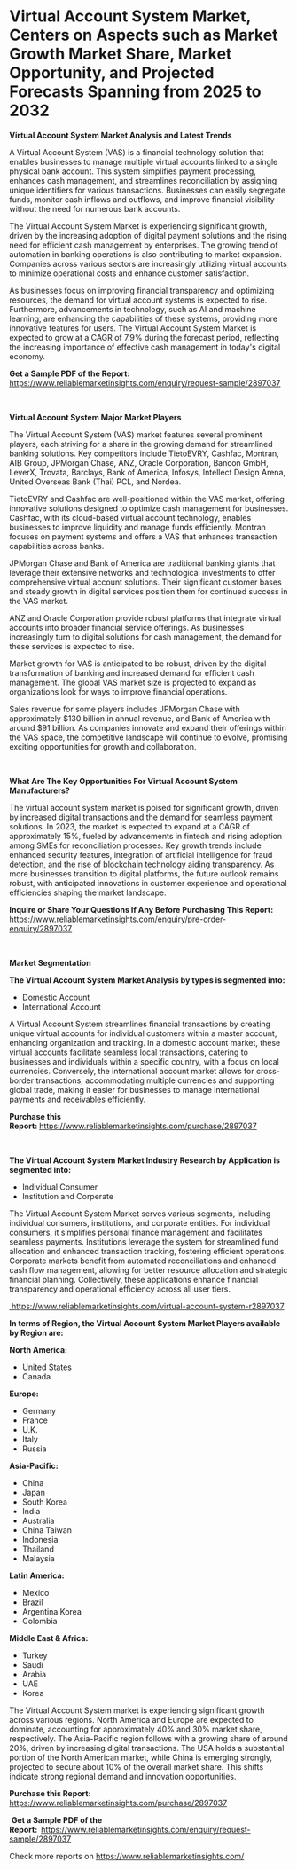 <p><h1>Virtual Account System Market, Centers on Aspects such as Market Growth Market Share, Market Opportunity, and Projected Forecasts Spanning from 2025 to 2032</h1></p><p><strong>Virtual Account System Market Analysis and Latest Trends</strong></p>
<p><p>A Virtual Account System (VAS) is a financial technology solution that enables businesses to manage multiple virtual accounts linked to a single physical bank account. This system simplifies payment processing, enhances cash management, and streamlines reconciliation by assigning unique identifiers for various transactions. Businesses can easily segregate funds, monitor cash inflows and outflows, and improve financial visibility without the need for numerous bank accounts.</p><p>The Virtual Account System Market is experiencing significant growth, driven by the increasing adoption of digital payment solutions and the rising need for efficient cash management by enterprises. The growing trend of automation in banking operations is also contributing to market expansion. Companies across various sectors are increasingly utilizing virtual accounts to minimize operational costs and enhance customer satisfaction.</p><p>As businesses focus on improving financial transparency and optimizing resources, the demand for virtual account systems is expected to rise. Furthermore, advancements in technology, such as AI and machine learning, are enhancing the capabilities of these systems, providing more innovative features for users. The Virtual Account System Market is expected to grow at a CAGR of 7.9% during the forecast period, reflecting the increasing importance of effective cash management in today's digital economy.</p></p>
<p><strong>Get a Sample PDF of the Report:&nbsp;</strong> <a href="https://www.reliablemarketinsights.com/enquiry/request-sample/2897037?utm_campaign=2938&utm_medium=2&utm_source=Github&utm_content=ia&utm_term=15032025&utm_id=virtual-account-system">https://www.reliablemarketinsights.com/enquiry/request-sample/2897037</a></p>
<p>&nbsp;</p>
<p><strong>Virtual Account System Major Market Players</strong></p>
<p><p>The Virtual Account System (VAS) market features several prominent players, each striving for a share in the growing demand for streamlined banking solutions. Key competitors include TietoEVRY, Cashfac, Montran, AIB Group, JPMorgan Chase, ANZ, Oracle Corporation, Bancon GmbH, LeverX, Trovata, Barclays, Bank of America, Infosys, Intellect Design Arena, United Overseas Bank (Thai) PCL, and Nordea.</p><p>TietoEVRY and Cashfac are well-positioned within the VAS market, offering innovative solutions designed to optimize cash management for businesses. Cashfac, with its cloud-based virtual account technology, enables businesses to improve liquidity and manage funds efficiently. Montran focuses on payment systems and offers a VAS that enhances transaction capabilities across banks.</p><p>JPMorgan Chase and Bank of America are traditional banking giants that leverage their extensive networks and technological investments to offer comprehensive virtual account solutions. Their significant customer bases and steady growth in digital services position them for continued success in the VAS market.</p><p>ANZ and Oracle Corporation provide robust platforms that integrate virtual accounts into broader financial service offerings. As businesses increasingly turn to digital solutions for cash management, the demand for these services is expected to rise.</p><p>Market growth for VAS is anticipated to be robust, driven by the digital transformation of banking and increased demand for efficient cash management. The global VAS market size is projected to expand as organizations look for ways to improve financial operations.</p><p>Sales revenue for some players includes JPMorgan Chase with approximately $130 billion in annual revenue, and Bank of America with around $91 billion. As companies innovate and expand their offerings within the VAS space, the competitive landscape will continue to evolve, promising exciting opportunities for growth and collaboration.</p></p>
<p>&nbsp;</p>
<p><strong>What Are The Key Opportunities For Virtual Account System Manufacturers?</strong></p>
<p><p>The virtual account system market is poised for significant growth, driven by increased digital transactions and the demand for seamless payment solutions. In 2023, the market is expected to expand at a CAGR of approximately 15%, fueled by advancements in fintech and rising adoption among SMEs for reconciliation processes. Key growth trends include enhanced security features, integration of artificial intelligence for fraud detection, and the rise of blockchain technology aiding transparency. As more businesses transition to digital platforms, the future outlook remains robust, with anticipated innovations in customer experience and operational efficiencies shaping the market landscape.</p></p>
<p><strong>Inquire or Share Your Questions If Any Before Purchasing This Report:</strong> <a href="https://www.reliablemarketinsights.com/enquiry/pre-order-enquiry/2897037?utm_campaign=2938&utm_medium=2&utm_source=Github&utm_content=ia&utm_term=15032025&utm_id=virtual-account-system">https://www.reliablemarketinsights.com/enquiry/pre-order-enquiry/2897037</a></p>
<p>&nbsp;</p>
<p><strong>Market Segmentation</strong></p>
<p><strong>The Virtual Account System Market Analysis by types is segmented into:</strong></p>
<p><ul><li>Domestic Account</li><li>International Account</li></ul></p>
<p><p>A Virtual Account System streamlines financial transactions by creating unique virtual accounts for individual customers within a master account, enhancing organization and tracking. In a domestic account market, these virtual accounts facilitate seamless local transactions, catering to businesses and individuals within a specific country, with a focus on local currencies. Conversely, the international account market allows for cross-border transactions, accommodating multiple currencies and supporting global trade, making it easier for businesses to manage international payments and receivables efficiently.</p></p>
<p><strong>Purchase this Report:&nbsp;</strong><a href="https://www.reliablemarketinsights.com/purchase/2897037?utm_campaign=2938&utm_medium=2&utm_source=Github&utm_content=ia&utm_term=15032025&utm_id=virtual-account-system">https://www.reliablemarketinsights.com/purchase/2897037</a></p>
<p>&nbsp;</p>
<p><strong>The Virtual Account System Market Industry Research by Application is segmented into:</strong></p>
<p><ul><li>Individual Consumer</li><li>Institution and Corperate</li></ul></p>
<p><p>The Virtual Account System Market serves various segments, including individual consumers, institutions, and corporate entities. For individual consumers, it simplifies personal finance management and facilitates seamless payments. Institutions leverage the system for streamlined fund allocation and enhanced transaction tracking, fostering efficient operations. Corporate markets benefit from automated reconciliations and enhanced cash flow management, allowing for better resource allocation and strategic financial planning. Collectively, these applications enhance financial transparency and operational efficiency across all user tiers.</p></p>
<p><a href="https://www.reliablemarketinsights.com/virtual-account-system-r2897037?utm_campaign=2938&utm_medium=2&utm_source=Github&utm_content=ia&utm_term=15032025&utm_id=virtual-account-system">&nbsp;https://www.reliablemarketinsights.com/virtual-account-system-r2897037</a></p>
<p><strong>In terms of Region, the Virtual Account System Market Players available by Region are:</strong></p>
<p>
    <p> <strong> North America: </strong>
        <ul>
            <li>United States</li>
            <li>Canada</li>
        </ul>
        </p> 
    <p> <strong> Europe: </strong>
        <ul>
            <li>Germany</li>
            <li>France</li>
            <li>U.K.</li>
            <li>Italy</li>
            <li>Russia</li>
        </ul>
        </p> 
    <p> <strong> Asia-Pacific: </strong>
        <ul>
            <li>China</li>
            <li>Japan</li>
            <li>South Korea</li>
            <li>India</li>
            <li>Australia</li>
            <li>China Taiwan</li>
            <li>Indonesia</li>
            <li>Thailand</li>
            <li>Malaysia</li>
        </ul>
        </p> 
    <p> <strong> Latin America: </strong>
        <ul>
            <li>Mexico</li>
            <li>Brazil</li>
            <li>Argentina Korea</li>
            <li>Colombia</li>
        </ul>
        </p> 
    <p> <strong> Middle East & Africa: </strong>
        <ul>
            <li>Turkey</li>
            <li>Saudi</li>
            <li>Arabia</li>
            <li>UAE</li>
            <li>Korea</li>
        </ul>
    </p>
    </p>
<p><p>The Virtual Account System market is experiencing significant growth across various regions. North America and Europe are expected to dominate, accounting for approximately 40% and 30% market share, respectively. The Asia-Pacific region follows with a growing share of around 20%, driven by increasing digital transactions. The USA holds a substantial portion of the North American market, while China is emerging strongly, projected to secure about 10% of the overall market share. This shifts indicate strong regional demand and innovation opportunities.</p></p>
<p><strong>Purchase this Report: </strong><a href="https://www.reliablemarketinsights.com/purchase/2897037?utm_campaign=2938&utm_medium=2&utm_source=Github&utm_content=ia&utm_term=15032025&utm_id=virtual-account-system">https://www.reliablemarketinsights.com/purchase/2897037</a></p>
<p>&nbsp;<strong>Get a Sample PDF of the Report:&nbsp;&nbsp;</strong><a href="https://www.reliablemarketinsights.com/enquiry/request-sample/2897037?utm_campaign=2938&utm_medium=2&utm_source=Github&utm_content=ia&utm_term=15032025&utm_id=virtual-account-system">https://www.reliablemarketinsights.com/enquiry/request-sample/2897037</a></p>
<p><strong></strong></p>
<p>Check more reports on <a href="https://www.reliablemarketinsights.com/?utm_campaign=2938&utm_medium=2&utm_source=Github&utm_content=ia&utm_term=15032025&utm_id=virtual-account-system">https://www.reliablemarketinsights.com/</a></p>